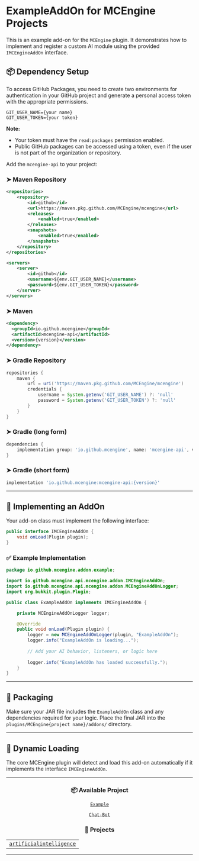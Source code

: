 # ExampleAddOn for MCEngine Projects

This is an example add-on for the `MCEngine` plugin. It demonstrates how to implement and register a custom AI module using the provided `IMCEngineAddOn` interface.

## 📦 Dependency Setup

To access GitHub Packages, you need to create two environments for authentication in your GitHub project and generate a personal access token with the appropriate permissions.

```env
GIT_USER_NAME={your name}
GIT_USER_TOKEN={your token}
```

**Note:**
- Your token must have the `read:packages` permission enabled.
- Public GitHub packages can be accessed using a token, even if the user is not part of the organization or repository.

Add the `mcengine-api` to your project:

### ➤ Maven Repository
```xml
<repositories>
    <repository>
        <id>github</id>
        <url>https://maven.pkg.github.com/MCEngine/mcengine</url>
        <releases>
            <enabled>true</enabled>
        </releases>
        <snapshots>
            <enabled>true</enabled>
        </snapshots>
    </repository>
</repositories>

<servers>
    <server>
        <id>github</id>
        <username>${env.GIT_USER_NAME}</username>
        <password>${env.GIT_USER_TOKEN}</password>
    </server>
</servers>
```

### ➤ Maven
```xml
<dependency>
  <groupId>io.github.mcengine</groupId>
  <artifactId>mcengine-api</artifactId>
  <version>{version}</version>
</dependency>
```

### ➤ Gradle Repository
```groovy
repositories {
    maven {
        url = uri('https://maven.pkg.github.com/MCEngine/mcengine')
        credentials {
            username = System.getenv('GIT_USER_NAME') ?: 'null'
            password = System.getenv('GIT_USER_TOKEN') ?: 'null'
        }
    }
}
```

### ➤ Gradle (long form)
```groovy
dependencies {
    implementation group: 'io.github.mcengine', name: 'mcengine-api', version: '{version}'
}
```

### ➤ Gradle (short form)
```groovy
implementation 'io.github.mcengine:mcengine-api:{version}'
```

---

## 🧩 Implementing an AddOn

Your add-on class must implement the following interface:

```java
public interface IMCEngineAddOn {
    void onLoad(Plugin plugin);
}
```

### ✅ Example Implementation

```java
package io.github.mcengine.addon.example;

import io.github.mcengine.api.mcengine.addon.IMCEngineAddOn;
import io.github.mcengine.api.mcengine.addon.MCEngineAddOnLogger;
import org.bukkit.plugin.Plugin;

public class ExampleAddOn implements IMCEngineAddOn {

    private MCEngineAddOnLogger logger;

    @Override
    public void onLoad(Plugin plugin) {
        logger = new MCEngineAddOnLogger(plugin, "ExampleAddOn");
        logger.info("ExampleAddOn is loading...");
        
        // Add your AI behavior, listeners, or logic here
        
        logger.info("ExampleAddOn has loaded successfully.");
    }
}
```

---

## 📁 Packaging

Make sure your JAR file includes the `ExampleAddOn` class and any dependencies required for your logic. Place the final JAR into the `plugins/MCEngine{project name}/addons/` directory.

---

## 🔄 Dynamic Loading

The core MCEngine plugin will detect and load this add-on automatically if it implements the interface `IMCEngineAddOn`.

---

<div align="center">

<h3><b>📦 Available Project</b></h3>

<a href="https://github.com/MCEngine-AddOn/example"><code>Example</code></a>

<a href="https://github.com/MCEngine-AddOn/artificialintelligence-chat-bot"><code>Chat-Bot</code></a>

<h3><b>📁 Projects</b></h3>

<table>
  <tr>
    <td><a href="https://github.com/MCEngine/artificialintelligence-engine"><code>artificialintelligence</code></a></td>
  </tr>
</table>

</div>

---
